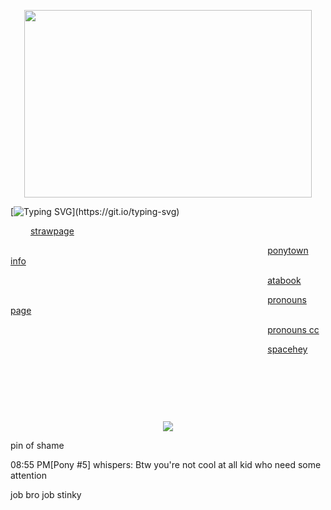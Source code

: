 <p align="center">
 <img width="460" height="300" src="https://media1.giphy.com/media/v1.Y2lkPTZjMDliOTUycjdhZzB6dHFsbGpvbXpsZTc5Njc1em5wOGszZHhjN3FxZ292MGxtZSZlcD12MV9naWZzX3NlYXJjaCZjdD1n/5d7Sf10oeyVzK8GXUa/200.gif"
	 </p>
	
  [![Typing SVG](https://readme-typing-svg.demolab.com?font=Fira+Code&pause=1000&color=F70000&width=435&lines=it's+all+this+dumb+priests+fault!!!;blame+him...)](https://git.io/typing-svg)

	
    [strawpage](https://praise-the-lamb.straw.page/)

                                       [ponytown info](https://praise-the-goat.straw.page/)

                                       [atabook](https://infestissumam.atabook.org/)

                                       [pronouns page](https://en.pronouns.page/@praise-the-lamb)

                                       [pronouns cc](https://pronouns.cc/@praise-the-lamb)

                                       [spacehey](https://spacehey.com/seveninchesofsatanicpanic)

                                      

                      

                                   <p align="center">
<p align="center">
<p align="center">
  <a href="https://github.com/kittinan/spotify-github-profile">
    <img src="https://spotify-github-profile.kittinanx.com/api/view?uid=31rzt2amg34rzeq4p7bipamyjlca&cover_image=true&theme=natemoo-re&show_offline=false&background_color=121212&interchange=false&profanity=false&bar_color=ff0000&bar_color_cover=false">
  </a>
</p>

pin of shame

08:55 PM[Pony #5] whispers: Btw you're not cool at all kid who need some attention

job bro job stinky
